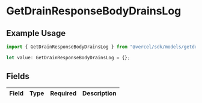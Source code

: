 # GetDrainResponseBodyDrainsLog

## Example Usage

```typescript
import { GetDrainResponseBodyDrainsLog } from "@vercel/sdk/models/getdrainop.js";

let value: GetDrainResponseBodyDrainsLog = {};
```

## Fields

| Field       | Type        | Required    | Description |
| ----------- | ----------- | ----------- | ----------- |